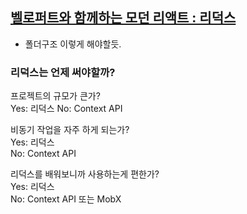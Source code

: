 ## [벨로퍼트와 함께하는 모던 리액트 : 리덕스](https://react.vlpt.us/redux/)

- 폴더구조 이렇게 해야할듯.

### 리덕스는 언제 써야할까?

프로젝트의 규모가 큰가?  
Yes: 리덕스
No: Context API

비동기 작업을 자주 하게 되는가?  
Yes: 리덕스  
No: Context API

리덕스를 배워보니까 사용하는게 편한가?  
Yes: 리덕스  
No: Context API 또는 MobX
